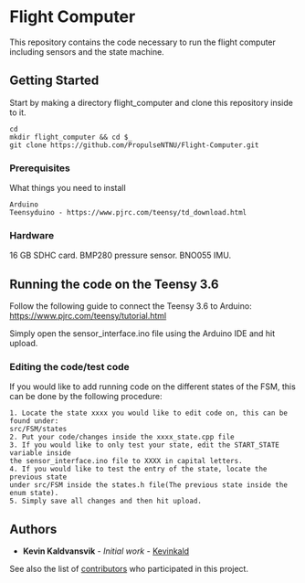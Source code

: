 # Flight Computer

This repository contains the code necessary to run the flight computer including sensors and the state machine.


## Getting Started

Start by making a directory flight_computer and clone this repository inside to it.
```
cd
mkdir flight_computer && cd $_
git clone https://github.com/PropulseNTNU/Flight-Computer.git
```

### Prerequisites

What things you need to install

```
Arduino
Teensyduino - https://www.pjrc.com/teensy/td_download.html
```

### Hardware

16 GB SDHC card.
BMP280 pressure sensor.
BNO055 IMU.

## Running the code on the Teensy 3.6

Follow the following guide to connect the Teensy 3.6 to Arduino: 
https://www.pjrc.com/teensy/tutorial.html

Simply open the sensor_interface.ino file using the Arduino IDE and hit upload.

### Editing the code/test code

If you would like to add running code on the different states of the FSM,
this can be done by the following procedure:

```
1. Locate the state xxxx you would like to edit code on, this can be found under:
src/FSM/states
2. Put your code/changes inside the xxxx_state.cpp file
3. If you would like to only test your state, edit the START_STATE variable inside
the sensor_interface.ino file to XXXX in capital letters.
4. If you would like to test the entry of the state, locate the previous state
under src/FSM inside the states.h file(The previous state inside the enum state).
5. Simply save all changes and then hit upload.
```

## Authors

* **Kevin Kaldvansvik** - *Initial work* - [Kevinkald](https://github.com/Kevinkald)

See also the list of [contributors](https://github.com/SensorInterface/contributors) who participated in this project.
